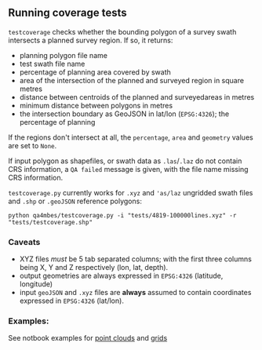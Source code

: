 ## Running coverage tests

`testcoverage` checks whether the bounding polygon of a survey swath intersects a planned survey region. If so, it returns:
- planning polygon file name
- test swath file name
- percentage of planning area covered by swath
- area of the intersection of the planned and surveyed region in square metres
- distance between centroids of the planned and surveyedareas in metres
- minimum distance between polygons in metres
- the intersection boundary as GeoJSON in lat/lon (`EPSG:4326`); the percentage of planning

If the regions don't intersect at all, the `percentage`, `area` and `geometry` values are set to `None`.

If input polygon as shapefiles, or swath data as `.las`/`.laz` do not contain CRS information, a `QA failed` message is given, with the file name missing CRS information.

`testcoverage.py` currently works for `.xyz` and `'as/laz` ungridded swath files and `.shp` or `.geoJSON` reference polygons:

`python qa4mbes/testcoverage.py -i "tests/4819-100000lines.xyz" -r "tests/testcoverage.shp"`

### Caveats

- XYZ files *must* be 5 tab separated columns; with the first three columns being X, Y and Z respectively (lon, lat, depth).
- output geometries are always expressed in `EPSG:4326` (latitude, longitude)
- input `geoJSON` and `.xyz` files are **always** assumed to contain coordinates expressed in `EPSG:4326` (lat/lon).

### Examples:

See notbook examples for [point clouds](../notebooks/pointcloudcoveragetesting.ipynb) and [grids](../notebooks/gridcoveragetesting.ipynb)
